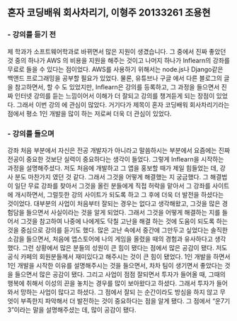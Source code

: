 혼자 코딩배워 회사차리기, 이형주
20133261 조용현
-----------------------

### - 강의를 듣기 전

  제 학과가 소프트웨어학과로 바뀌면서 많은 지원이 생겼습니다. 그 중에서 진짜 좋았던 것 중의 하나가 AWS
의 비용을 지원을 해주는 것이고 나머지 하나가 Inflearn의 강좌를 무료로 들을 수 있다는 점이었다. AWS를 
사용하기 위해서는 node.js나 Django같은 백앤드 프로그래밍을 공부할 필요가 있었다. 물론, 유튜브나 구글
에서 다른 블로그의 글을 참고하면서, 할 수 도 있었지만, Inflearn은 강의를 등록하고, 그 과정을 들으면서 진
짜 인터넷 강의를 듣는 느낌이어서 이해가 더 잘되고 강의를 챙겨듣게 되는 장점이 있었다. 그래서 이번 강의
에 관심이 많았다. 
  거기다가 제목이 혼자 코딩배워 회사차리기라는 점에서 평소 1인 개발을 많이 하는 저로써
더욱 더 관심이 있었다.

### - 강의를 들으며

  강좌 처음 부분에서 자신은 전공 개발자가 아니라고 말씀하시는 부분에서 요즘에는 진짜 전공이 중요한 것보단
실력이 중요하다는 생각이 들었다. 그렇게 Inflearn을 시작하는 과정을 설명해주셨다.
  저도 처음에 개발하고 그 앱을 홍보할 때가 제일 힘들었는 데, 강사 분도 마찬가지 였던 것 같다. 그래서 그것을
어떻게 해결했는 지 궁금했다. 그 해결법이 일단 무료 강좌를 찾아서 그것을 올린 분들에게 직접 허락을 맡아서
그 강좌를 사이트에 개시하면서, 그럴듯한 강의 사이트가 되도록 하고 그 후에 더욱 더 발전을 하셨다는 것이었다.
대부분의 사업이 처음부터 잘되는 경우는 없다고 생각해왔고, 그것을 많은 경험담을 들으면서 사실이라는 것을
알게 되었다. 그래서 그것을 어떻게 해결하는 지를 들어서 그것을 참고하여 나중에 나에게도 닥칠 고난을 해결
하는 것에 도움이 되도록 하는 것을 중심으로 강의를 듣기도 했다.
  많은 고난 속에서 중간에 그만두고 싶었다는 솔직한 소감을 들으면서, 처음에 앱스토어에 나의 게임을 올렸을 때의 경험과 유사하다고 생각했다. 그런 상황에서 많은 분들의 성원이 큰 힘이 됐다는 점에서 많은 공감이 됐다.
저도 공식 카페의 회원분들께서 재미있다고 해주시는 것이 큰 힘이 됐었다.
  1인 개발을 하면서 1인 개발을 시작한 이유를 설명해주시는 것을 들으면서, 차차 팀이 생기면서 좋았다는 것을
들으면서 많은 공감이 됐다. 그리고 사업이 점점 잘되면서 투자가 들어올 때, 그때의 행복에 취해서 이성의 끈을
놓치는 경우를 많이 보아왔다고 하셨다. 그래서 투자가 들어와서 망하는 사업이 많다고 하셨다. 그 점에서 잘되
는 순간이라도 방심을 하지 않고 무엇이 부족한지 파악해서 더 발전하는 것이 중요하다는 점을 알게 됐다. 그 점에서 “운7기3”이라는 말을 설명해주셨는 데, 많이 공감이 됐다.
